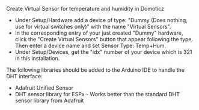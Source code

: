 Create Virtual Sensor for temperature and humidity in Domoticz
* Under Setup/Hardware add a device of type: "Dummy (Does nothing, use for virtual switches only)" with the name "Virtual Sensors".
* In the corresponding entry of your just created "Dummy" hardware, click the "Create Virtual Sensors" button that appear following the type. Then enter a device name and set Sensor Type: Temp+Hum.
* Under Setup/Devices, get the "idx" number of your device which is 321 in this installation.

The following libraries should be added to the Arduino IDE to handle the DHT interface:
* Adafruit Unified Sensor
* DHT sensor library for ESPx - Works better than the standard DHT sensor library from Adafruit
